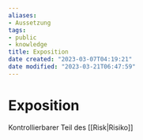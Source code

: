 ```yaml
---
aliases: 
- Aussetzung
tags:
- public
- knowledge
title: Exposition
date created: "2023-03-07T04:19:21"
date modified: "2023-03-21T06:47:59"
---
```


# Exposition

Kontrollierbarer Teil des [[Risk|Risiko]]
